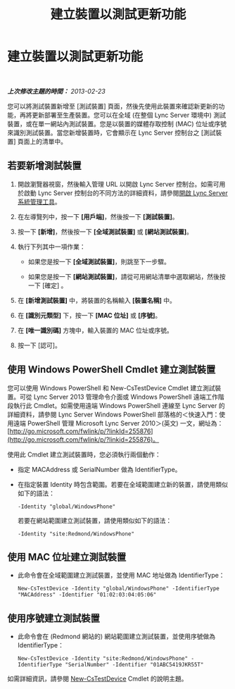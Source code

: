 ﻿---
title: 建立裝置以測試更新功能
TOCTitle: 建立裝置以測試更新功能
ms:assetid: ce509fd1-17b3-4b78-b269-fe5d06fe2e1d
ms:mtpsurl: https://technet.microsoft.com/zh-tw/library/Gg182587(v=OCS.15)
ms:contentKeyID: 49292350
ms.date: 08/10/2015
mtps_version: v=OCS.15
ms.translationtype: HT
---

# 建立裝置以測試更新功能

 

_**上次修改主題的時間：** 2013-02-23_

您可以將測試裝置新增至 \[測試裝置\] 頁面，然後先使用此裝置來確認新更新的功能，再將更新部署至生產裝置。您可以在全域 (在整個 Lync Server 環境中) 測試裝置，或在單一網站內測試裝置。您是以裝置的媒體存取控制 (MAC) 位址或序號來識別測試裝置。當您新增裝置時，它會顯示在 Lync Server 控制台之 \[測試裝置\] 頁面上的清單中。

## 若要新增測試裝置

1.  開啟瀏覽器視窗，然後輸入管理 URL 以開啟 Lync Server 控制台。如需可用於啟動 Lync Server 控制台的不同方法的詳細資料，請參閱[開啟 Lync Server 系統管理工具](lync-server-2013-open-lync-server-administrative-tools.md)。

2.  在左導覽列中，按一下 **\[用戶端\]**，然後按一下 **\[測試裝置\]**。

3.  按一下 **\[新增\]**，然後按一下 **\[全域測試裝置\]** 或 **\[網站測試裝置\]**。

4.  執行下列其中一項作業：
    
      - 如果您是按一下 **\[全域測試裝置\]**，則跳至下一步驟。
    
      - 如果您是按一下 **\[網站測試裝置\]**，請從可用網站清單中選取網站，然後按一下 \[確定\] 。

5.  在 **\[新增測試裝置\]** 中，將裝置的名稱輸入 **\[裝置名稱\]** 中。

6.  在 **\[識別元類型\]** 下，按一下 **\[MAC 位址\]** 或 **\[序號\]**。

7.  在 **\[唯一識別碼\]** 方塊中，輸入裝置的 MAC 位址或序號。

8.  按一下 \[認可\]。

## 使用 Windows PowerShell Cmdlet 建立測試裝置

您可以使用 Windows PowerShell 和 New-CsTestDevice Cmdlet 建立測試裝置。可從 Lync Server 2013 管理命令介面或 Windows PowerShell 遠端工作階段執行此 Cmdlet。如需使用遠端 Windows PowerShell 連線至 Lync Server 的詳細資料，請參閱 Lync Server Windows PowerShell 部落格的＜快速入門：使用遠端 PowerShell 管理 Microsoft Lync Server 2010＞(英文) 一文，網址為：[http://go.microsoft.com/fwlink/p/?linkId=255876](http://go.microsoft.com/fwlink/p/?linkid=255876)。

使用此 Cmdlet 建立測試裝置時，您必須執行兩個動作：

  - 指定 MACAddress 或 SerialNumber 做為 IdentifierType。

  - 在指定裝置 Identity 時包含範圍。若要在全域範圍建立新的裝置，請使用類似如下的語法：
    
        -Identity "global/WindowsPhone"
    
    若要在網站範圍建立測試裝置，請使用類似如下的語法：
    
        -Identity "site:Redmond/WindowsPhone"

## 使用 MAC 位址建立測試裝置

  - 此命令會在全域範圍建立測試裝置，並使用 MAC 地址做為 IdentifierType：
    
        New-CsTestDevice -Identity "global/WindowsPhone" -IdentifierType "MACAddress" -Identifier "01:02:03:04:05:06"

## 使用序號建立測試裝置

  - 此命令會在 (Redmond 網站的) 網站範圍建立測試裝置，並使用序號做為 IdentifierType：
    
        New-CsTestDevice -Identity "site:Redmond/WindowsPhone" -IdentifierType "SerialNumber" -Identifier "01ABC5419JKR55T"

如需詳細資訊，請參閱 [New-CsTestDevice](https://docs.microsoft.com/en-us/powershell/module/skype/New-CsTestDevice) Cmdlet 的說明主題。

